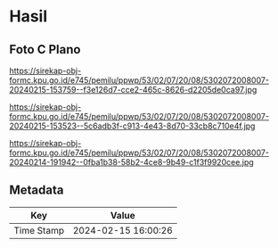 # Hasil

## Foto C Plano

https://sirekap-obj-formc.kpu.go.id/e745/pemilu/ppwp/53/02/07/20/08/5302072008007-20240215-153759--f3e126d7-cce2-465c-8626-d2205de0ca97.jpg

https://sirekap-obj-formc.kpu.go.id/e745/pemilu/ppwp/53/02/07/20/08/5302072008007-20240215-153523--5c6adb3f-c913-4e43-8d70-33cb8c710e4f.jpg

https://sirekap-obj-formc.kpu.go.id/e745/pemilu/ppwp/53/02/07/20/08/5302072008007-20240214-191942--0fba1b38-58b2-4ce8-9b49-c1f3f9920cee.jpg


## Metadata

| Key        | Value               |
| ---------- | ------------------- |
| Time Stamp | 2024-02-15 16:00:26 |



